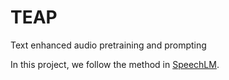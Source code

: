 # TEAP
Text enhanced audio pretraining and prompting

In this project, we follow the method in [SpeechLM](https://arxiv.org/abs/2209.15329).
